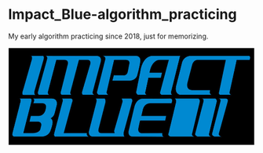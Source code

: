# Impact_Blue-algorithm_practicing
 My early algorithm practicing since 2018, just for memorizing.

![image](Impact_Blue.jpg)
